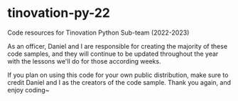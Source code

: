 # tinovation-py-22

Code resources for Tinovation Python Sub-team (2022-2023)


As an officer, Daniel and I are responsible for creating the majority of these code samples, and they will continue to be updated throughout the year with the lessons we'll do for those according weeks. 

If you plan on using this code for your own public distribution, make sure to credit Daniel and I as the creators of the code sample. Thank you again, and enjoy coding~
